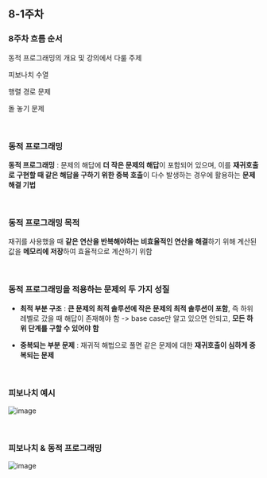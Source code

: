 ## 8-1주차 

### 8주차 흐름 순서 

동적 프로그래밍의 개요 및 강의에서 다룰 주제

피보나치 수열

행렬 경로 문제

돌 놓기 문제

<br/>

### 동적 프로그래밍

**동적 프로그래밍** : 문제의 해답에 **더 작은 문제의 해답**이 포함되어 있으며, 이를 **재귀호출로 구현할 때 같은 해답을 구하기 위한 중복 호출**이 다수 발생하는 경우에 활용하는 **문제해결 기법**

<br/>

### 동적 프로그래밍 목적 

재귀를 사용했을 때 **같은 연산을 반복해야하는 비효율적인 연산을 해결**하기 위해 계산된 값을 **메모리에 저장**하여 효율적으로 계산하기 위함

<br/>

### 동적 프로그래밍을 적용하는 문제의 두 가지 성질

- **최적 부분 구조** : **큰 문제의 최적 솔루션에 작은 문제의 최적 솔루션이 포함**, 즉 하위 레벨로 갔을 때 해답이 존재해야 함 -> base case만 알고 있으면 안되고, **모든 하위 단계를 구할 수 있어야 함**

- **중복되는 부분 문제** : 재귀적 해법으로 풀면 같은 문제에 대한 **재귀호출이 심하게 중복되는 문제**

<br/>

### 피보나치 예시

![image](https://github.com/user-attachments/assets/5b8af235-fc63-454e-90de-3b32b803d994)

<br/>

### 피보나치 & 동적 프로그래밍

![image](https://github.com/user-attachments/assets/24408eed-5592-4730-870e-2a4a743e28c0)



















































































































